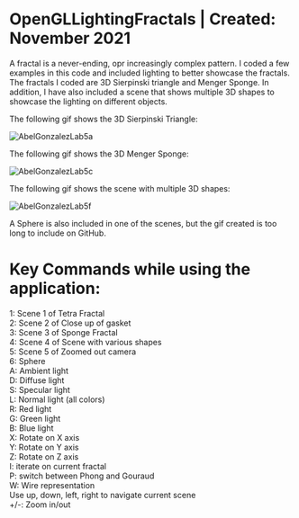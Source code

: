 # OpenGLLightingFractals | Created: November 2021
A fractal is a never-ending, opr increasingly complex pattern. I coded a few examples in this code and included lighting to better showcase the fractals. The fractals I coded are 3D Sierpinski triangle and Menger Sponge. In addition, I have also included a scene that shows multiple 3D shapes to showcase the lighting on different objects.

The following gif shows the 3D Sierpinski Triangle:

![AbelGonzalezLab5a](https://user-images.githubusercontent.com/60588691/173214608-9243b254-50b5-42eb-a80d-90718b11fe68.gif)

The following gif shows the 3D Menger Sponge:

![AbelGonzalezLab5c](https://user-images.githubusercontent.com/60588691/173214611-d9352a29-7971-4cdf-93d5-3d24461cec02.gif)

The following gif shows the scene with multiple 3D shapes:

![AbelGonzalezLab5f](https://user-images.githubusercontent.com/60588691/173214612-bce8ffc1-8e3d-458e-b069-fe97fdb7b8c2.gif)

A Sphere is also included in one of the scenes, but the gif created is too long to include on GitHub.

# Key Commands while using the application:
1: Scene 1 of Tetra Fractal  
2: Scene 2 of Close up of gasket  
3: Scene 3 of Sponge Fractal  
4: Scene 4 of Scene with various shapes  
5: Scene 5 of Zoomed out camera  
6: Sphere  
A: Ambient light  
D: Diffuse light  
S: Specular light  
L: Normal light (all colors)  
R: Red light  
G: Green light  
B: Blue light  
X: Rotate on X axis  
Y: Rotate on Y axis  
Z: Rotate on Z axis  
I: iterate on current fractal  
P: switch between Phong and Gouraud  
W: Wire representation  
Use up, down, left, right to navigate current scene  
+/-: Zoom in/out  
